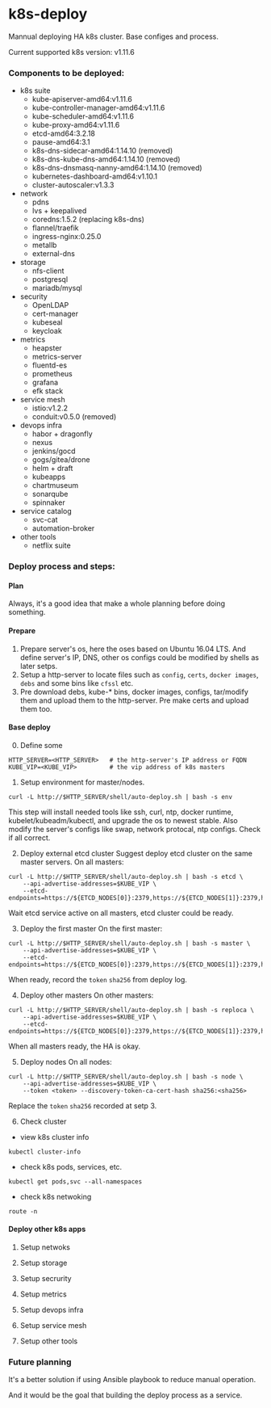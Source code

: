 # k8s-deploy

Mannual deploying HA k8s cluster. Base configes and process.

Current supported k8s version: v1.11.6

### Components to be deployed:

- k8s suite
    - kube-apiserver-amd64:v1.11.6
    - kube-controller-manager-amd64:v1.11.6
    - kube-scheduler-amd64:v1.11.6
    - kube-proxy-amd64:v1.11.6
    - etcd-amd64:3.2.18
    - pause-amd64:3.1
    - k8s-dns-sidecar-amd64:1.14.10 (removed)
    - k8s-dns-kube-dns-amd64:1.14.10 (removed)
    - k8s-dns-dnsmasq-nanny-amd64:1.14.10 (removed)
    - kubernetes-dashboard-amd64:v1.10.1
    - cluster-autoscaler:v1.3.3
- network
    - pdns
    - lvs + keepalived
    - coredns:1.5.2 (replacing k8s-dns)
    - flannel/traefik
    - ingress-nginx:0.25.0
    - metallb
    - external-dns
- storage
    - nfs-client
    - postgresql
    - mariadb/mysql
- security
    - OpenLDAP
    - cert-manager
    - kubeseal
    - keycloak
- metrics
    - heapster
    - metrics-server
    - fluentd-es
    - prometheus
    - grafana
    - efk stack
- service mesh
    - istio:v1.2.2
    - conduit:v0.5.0 (removed)
- devops infra
    - habor + dragonfly
    - nexus
    - jenkins/gocd
    - gogs/gitea/drone
    - helm + draft
    - kubeapps
    - chartmuseum
    - sonarqube
    - spinnaker
- service catalog
    - svc-cat
    - automation-broker
- other tools
    - netflix suite

### Deploy process and steps:
#### Plan
Always, it's a good idea that make a whole planning before doing something. 
#### Prepare
1. Prepare server's os, here the oses based on Ubuntu 16.04 LTS. And define server's IP, DNS, other os configs could be modified by shells as later setps.
2. Setup a http-server to locate files such as `config`, `certs`, `docker images`, `debs` and some bins like `cfssl` etc. 
3. Pre download debs, kube-* bins, docker images, configs, tar/modify them and upload them to the http-server. Pre make certs and upload them too.
#### Base deploy
0. Define some 
```
HTTP_SERVER=<HTTP_SERVER>   # the http-server's IP address or FQDN 
KUBE_VIP=<KUBE_VIP>         # the vip address of k8s masters
```
1. Setup environment for master/nodes.
```
curl -L http://$HTTP_SERVER/shell/auto-deploy.sh | bash -s env
```
This step will install needed tools like ssh, curl, ntp, docker runtime, kubelet/kubeadm/kubectl, and upgrade the os to newest stable. Also modify the server's configs like swap, network protocal, ntp configs. 
Check if all correct. 

2. Deploy external etcd cluster
Suggest deploy etcd cluster on the same master servers. On all masters:
```
curl -L http://$HTTP_SERVER/shell/auto-deploy.sh | bash -s etcd \
    --api-advertise-addresses=$KUBE_VIP \
    --etcd-endpoints=https://${ETCD_NODES[0]}:2379,https://${ETCD_NODES[1]}:2379,https://${ETCD_NODES[2]}:2379
```
Wait etcd service active on all masters, etcd cluster could be ready.

3. Deploy the first master
On the first master:
```
curl -L http://$HTTP_SERVER/shell/auto-deploy.sh | bash -s master \
    --api-advertise-addresses=$KUBE_VIP \
    --etcd-endpoints=https://${ETCD_NODES[0]}:2379,https://${ETCD_NODES[1]}:2379,https://${ETCD_NODES[2]}:2379
```
When ready, record the `token` `sha256` from deploy log.

4. Deploy other masters
On other masters:
```
curl -L http://$HTTP_SERVER/shell/auto-deploy.sh | bash -s reploca \
    --api-advertise-addresses=$KUBE_VIP \
    --etcd-endpoints=https://${ETCD_NODES[0]}:2379,https://${ETCD_NODES[1]}:2379,https://${ETCD_NODES[2]}:2379
```
When all masters ready, the HA is okay.

5. Deploy nodes
On all nodes:
```
curl -L http://$HTTP_SERVER/shell/auto-deploy.sh | bash -s node \
    --api-advertise-addresses=$KUBE_VIP \
    --token <token> --discovery-token-ca-cert-hash sha256:<sha256>
```
Replace the `token` `sha256` recorded at setp 3.

6. Check cluster
- view k8s cluster info
```
kubectl cluster-info 
```
- check k8s pods, services, etc.
```
kubectl get pods,svc --all-namespaces
```
- check k8s netwoking
```
route -n
```
#### Deploy other k8s apps
1. Setup netwoks

2. Setup storage

3. Setup secrurity

4. Setup metrics

5. Setup devops infra

6. Setup service mesh

7. Setup other tools


### Future planning
It's a better solution if using Ansible playbook to reduce manual operation. 

And it would be the goal that building the deploy process as a service.